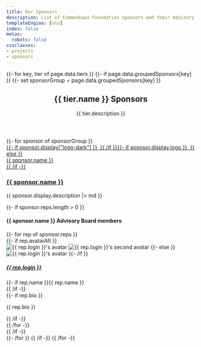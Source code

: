 ```yaml
---
title: Our Sponsors
description: List of Commonhaus Foundation sponsors and their Advisory Board representatives.
templateEngine: [vto]
index: false
metas:
  robots: false
cssclasses:
- projects
- sponsors
---
```


<section class="cards wide">
{{- for key, tier of page.data.tiers }}
{{- if page.data.groupedSponsors[key] }}
{{- set sponsorGroup = page.data.groupedSponsors[key] }}
    <header>
        <h2>{{ tier.name }} Sponsors</h2>
        <p>{{ tier.description }}</p>
    </header>
{{- for sponsor of sponsorGroup }}
    <div class="card wide">
        <span class="logo"><a href="{{ sponsor.display.home }}">
        {{- if sponsor.display["logo-dark"] }}
            <img src='{{ sponsor.display["logo-dark"] }}' alt="" aria-hidden="true" class='dark-only' />
        {{ /if }}{{- if sponsor.display.logo }}
            <img src="{{ sponsor.display.logo }}" alt="" aria-hidden="true" class='{{- if sponsor.display["logo-dark"] }}light-only{{ /if }}' />
        {{ else }}
            <div class="wordmark">{{ sponsor.name }}</div>
        {{ /if -}}
        </a></span>
        <div class="text-content">
            <h3><a href="{{ sponsor.display.home }}">{{ sponsor.name }}</a></h3>
            <p>{{ sponsor.display.description |> md }}</p>
            {{- if sponsor.reps.length > 0 }}
            <div class="indented">
                <h4>{{ sponsor.name }} Advisory Board members</h4>
                <div class="cards wrapped">
                {{- for rep of sponsor.reps }}
                    <div class="card profile mini">
                        {{- if rep.avatarAlt }}
                        <div class="avatar-flip">
                        <img class="avatar avatar-front" src="{{ rep.avatarUrl }}" alt="{{ rep.login }}'s avatar" />
                        <img class="avatar avatar-back" src="{{ rep.avatarAlt }}" alt="{{ rep.login }}'s second avatar" />
                        {{- else }}
                        <div class="avatar">
                        <img class="avatar" src="{{ rep.avatarUrl }}" alt="{{ rep.login }}'s avatar" />
                        {{- /if }}
                        </div>
                        <div class="text-content">
                        <h5><a href="{{ rep.url }}">{{ rep.login }}</a></h5>
                        <div class="subhead">
                            {{- if rep.name }}{{ rep.name }}<br />{{ /if -}}
                        </div>
                        {{- if rep.bio }}<p>{{ rep.bio }}</p>{{ /if -}}
                        </div>
                    </div>
                {{ /for -}}
                </div>
            </div>
            {{ /if -}}
        </div>
    </div>
{{- /for }}
{{ /if -}}
{{ /for -}}
</section>

